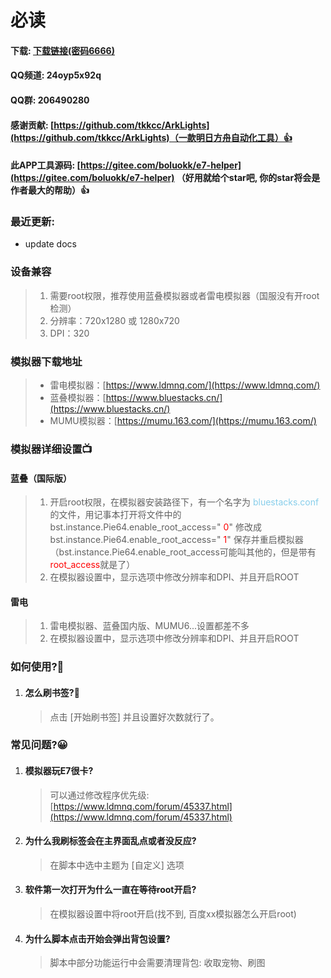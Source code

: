 # 必读

#### 下载: [下载链接(密码6666)](https://wwos.lanzouj.com/ioVOc117nsqh)

#### QQ频道: 24oyp5x92q

#### QQ群: 206490280 

#### 感谢贡献: [https://github.com/tkkcc/ArkLights](https://github.com/tkkcc/ArkLights)（一款明日方舟自动化工具）👍

#### 此APP工具源码: [https://gitee.com/boluokk/e7-helper](https://gitee.com/boluokk/e7-helper) （好用就给个star吧, 你的star将会是作者最大的帮助）👍

### 最近更新: 
- update docs

### 设备兼容

> 1. 需要root权限，推荐使用蓝叠模拟器或者雷电模拟器（国服没有开root检测）
> 2. 分辨率：720x1280 或 1280x720
> 3. DPI：320

### 模拟器下载地址

> - 雷电模拟器：[https://www.ldmnq.com/](https://www.ldmnq.com/)
> - 蓝叠模拟器：[https://www.bluestacks.cn/](https://www.bluestacks.cn/)
> - MUMU模拟器：[https://mumu.163.com/](https://mumu.163.com/)

### 模拟器详细设置📺

#### 蓝叠（国际版）

> 1. 开启root权限，在模拟器安装路径下，有一个名字为   <font color="skyblue">bluestacks.conf</font> 的文件，用记事本打开将文件中的 bst.instance.Pie64.enable_root_access=" <font color="red">0</font>"  修改成  bst.instance.Pie64.enable_root_access=" <font color="red">1</font>" 保存并重启模拟器（bst.instance.Pie64.enable_root_access可能叫其他的，但是带有<font color='red'>root_access</font>就是了）
> 2. 在模拟器设置中，显示选项中修改分辨率和DPI、并且开启ROOT

#### 雷电

> 1. 雷电模拟器、蓝叠国内版、MUMU6...设置都差不多
> 2. 在模拟器设置中，显示选项中修改分辨率和DPI、并且开启ROOT

### 如何使用?🦊

1. #### 怎么刷书签?🍃

   > 点击 [开始刷书签] 并且设置好次数就行了。
   
### 常见问题?😀
1. #### 模拟器玩E7很卡?
   > 可以通过修改程序优先级: [https://www.ldmnq.com/forum/45337.html](https://www.ldmnq.com/forum/45337.html)
2. #### 为什么我刷标签会在主界面乱点或者没反应?
   > 在脚本中选中主题为 [自定义] 选项
3. #### 软件第一次打开为什么一直在等待root开启?
   > 在模拟器设置中将root开启(找不到, 百度xx模拟器怎么开启root)
4. #### 为什么脚本点击开始会弹出背包设置?
   > 脚本中部分功能运行中会需要清理背包: 收取宠物、刷图